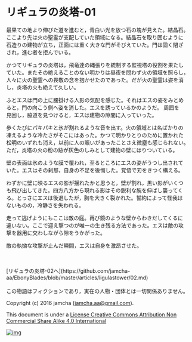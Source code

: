 # リギュラの炎塔-01

最果ての地より伸びた道を進むと，青白い光を放つ石の塊が見えた。結晶石。  
ここより先は火の聖霊が支配していた領域になる。結晶石を取り囲むように  
石造りの建物が立ち，正面には重く大きな門がそびえていた。門は固く閉ざ  
され，進む者を拒んでいる。  

かつてリギュラの炎塔は，飛竜達の縄張りを統制する監視塔の役割を果たし  
ていた。またその絶えることのない明かりは昼夜を問わず火の領域を照らし，  
人々に火の聖霊への畏敬の念を抱かせたのであった。だが火の聖霊は姿を消  
し，炎塔の火も絶えて久しい。  

ふとエスは門の上に腰掛ける人影の気配を感じた。それはエスの姿をみとめ  
ると，門の向こう側へ姿を消した。エスを誘っているかのようだ。 周囲を  
見回し，脇道を見つけると，エスは建物の隙間に入っていった。  

歩くたびにパキパキと氷が割れるような音を出す。火の領域とは名ばかりの  
凍えるような冷たさがそこにはあった。かつて明かりとりのために置かれた  
松明のいずれも消え，以前に人の賑いがあったことさえ微塵も感じられない。  
ただ，炎塔の火の粉の跡が灰色のしみとして建物の壁にはりついている。  

壁の表面は氷のような膜で覆われ，至るところにエスの姿がうつし出されて  
いた。エスはその刹那，自身の不足を後悔した。覚悟で刃をきつく構える。  

わずかに壁に映るエスの影が揺れたかと思うと，壁が割れ，黒い影がいくつ  
も飛び出してきた。四方八方から現れる影はその鋭利な腕を伸ばし襲ってく  
る。とっさにエスは後退したが，胸を大きく裂かれた。誓約によって怪我は  
ないものの，冷静さを失われる。  

走って逃げようにもここは敵の庭。再び鏡のような壁からわきだしてくるに  
違いない。ここで迎え撃つのが唯一の生き残る方法であった。エスは敵の攻  
撃を器用に交わしながら隙をうかがった。  

敵の執拗な攻撃が止んだ瞬間，エスは自身を激昂させた。  

<br>  
<br>  
[リギュラの炎塔-02へ](https://github.com/jamcha-aa/EbonyBlades/blob/master/articles/ligulastower/02.md)  

<br>  
<br>  
この物語はフィクションであり，実在の人物・団体とは一切関係ありません。  

Copyright (c) 2016 jamcha (jamcha.aa@gmail.com).  

This document is under a [License Creative Commons Attribution Non Commercial Share Alike 4.0 International](http://creativecommons.org/licenses/by-nc-sa/4.0/deed)  

[![img](http://i.creativecommons.org/l/by-nc-sa/3.0/80x15.png)](http://creativecommons.org/licenses/by-nc-sa/4.0/deed)